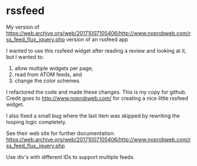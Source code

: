 # rssfeed
My version of https://web.archive.org/web/20171007105406/http://www.noprobweb.com/rss_feed_flux_jquery.php version of an rssfeed app

I wanted to use this rssfeed widget after reading a review and looking at it, but I wanted to:
1) allow multiple widgets per page, 
2) read from ATOM feeds, and
3) change the color schemes.

I refactored the code and made these changes. This is my copy for github. Credit goes to http://www.noprobweb.com/ for creating a nice little rssfeed widget.

I also fixed a small bug where the last item was skipped by rewriting the looping logic completely.

See their web site for further documentation: https://web.archive.org/web/20171007105406/http://www.noprobweb.com/rss_feed_flux_jquery.php

Use div's with different IDs to support multiple feeds.

